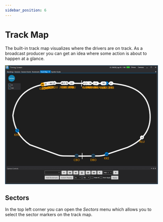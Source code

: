```yaml
---
sidebar_position: 6
---
```


# Track Map
The built-in track map visualizes where the drivers are on track. As a broadcast producer you can get an idea where some action is about to happen at a glance.

![ATVO UI Overview](../../static/img/timingscreen/timing-screen-trackmap.png)

## Sectors
In the top left corner you can open the *Sectors* menu which allows you to select the sector markers on the track map.

